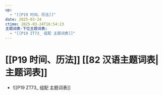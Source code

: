 ```yaml
---
up:
  - "[[P19 时间、历法]]"
date: 2025-03-24
ctime: 2025-03-24T16:54:23
主题词表-下位主题词表:
  - "[[P19 ZT73_ 组配 主题词表]]"
---
```


# [[P19 时间、历法]] [[82 汉语主题词表|主题词表]]

- ![[P19 ZT73_ 组配 主题词表]]
